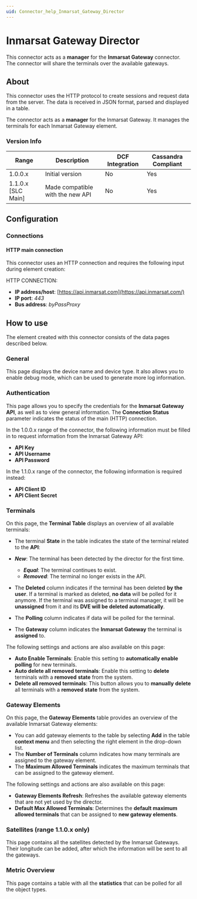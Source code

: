 ```yaml
---
uid: Connector_help_Inmarsat_Gateway_Director
---
```


# Inmarsat Gateway Director

This connector acts as a **manager** for the **Inmarsat Gateway** connector. The connector will share the terminals over the available gateways.

## About

This connector uses the HTTP protocol to create sessions and request data from the server. The data is received in JSON format, parsed and displayed in a table.

The connector acts as a **manager** for the Inmarsat Gateway. It manages the terminals for each Inmarsat Gateway element.

### Version Info

| **Range**     | **Description**                  | **DCF Integration** | **Cassandra Compliant** |
|----------------------|----------------------------------|---------------------|-------------------------|
| 1.0.0.x              | Initial version                  | No                  | Yes                     |
| 1.1.0.x [SLC Main]   | Made compatible with the new API | No                  | Yes                     |

## Configuration

### Connections

#### HTTP main connection

This connector uses an HTTP connection and requires the following input during element creation:

HTTP CONNECTION:

- **IP address/host**: [https://api.inmarsat.com](https://api.inmarsat.com/)
- **IP port**: *443*
- **Bus address**: *byPassProxy*

## How to use

The element created with this connector consists of the data pages described below.

### General

This page displays the device name and device type. It also allows you to enable debug mode, which can be used to generate more log information.

### Authentication

This page allows you to specify the credentials for the **Inmarsat Gateway API**, as well as to view general information. The **Connection Status** parameter indicates the status of the main (HTTP) connection.

In the 1.0.0.x range of the connector, the following information must be filled in to request information from the Inmarsat Gateway API:

- **API Key**
- **API Username**
- **API Password**

In the 1.1.0.x range of the connector, the following information is required instead:

- **API Client ID**
- **API Client Secret**

### Terminals

On this page, the **Terminal Table** displays an overview of all available terminals:

- The terminal **State** in the table indicates the state of the terminal related to the **API**:

- ***New***: The terminal has been detected by the director for the first time.
  - ***Equal***: The terminal continues to exist.
  - ***Removed***: The terminal no longer exists in the API.

- The **Deleted** column indicates if the terminal has been deleted **by the user**. If a terminal is marked as deleted, **no data** will be polled for it anymore. If the terminal was assigned to a terminal manager, it will be **unassigned** from it and its **DVE will be deleted automatically**.

- The **Polling** column indicates if data will be polled for the terminal.

- The **Gateway** column indicates the **Inmarsat** **Gateway** the terminal is **assigned** to.

The following settings and actions are also available on this page:

- **Auto Enable Terminals**: Enable this setting to **automatically enable** **polling** for new terminals.
- **Auto delete all removed terminals**: Enable this setting to **delete** terminals with a **removed** **state** from the system.
- **Delete all removed terminals**: This button allows you to **manually** **delete** all terminals with a **removed** **state** from the system.

### Gateway Elements

On this page, the **Gateway Elements** table provides an overview of the available Inmarsat Gateway elements:

- You can add gateway elements to the table by selecting **Add** in the table **context menu** and then selecting the right element in the drop-down list.
- The **Number of Terminals** column indicates how many terminals are assigned to the gateway element.
- The **Maximum Allowed Terminals** indicates the maximum terminals that can be assigned to the gateway element.

The following settings and actions are also available on this page:

- **Gateway Elements Refresh**: Refreshes the available gateway elements that are not yet used by the director.
- **Default Max Allowed Terminals**: Determines the **default maximum allowed terminals** that can be assigned to **new gateway elements**.

### Satellites (range 1.1.0.x only)

This page contains all the satellites detected by the Inmarsat Gateways. Their longitude can be added, after which the information will be sent to all the gateways.

### Metric Overview

This page contains a table with all the **statistics** that can be polled for all the object types.
